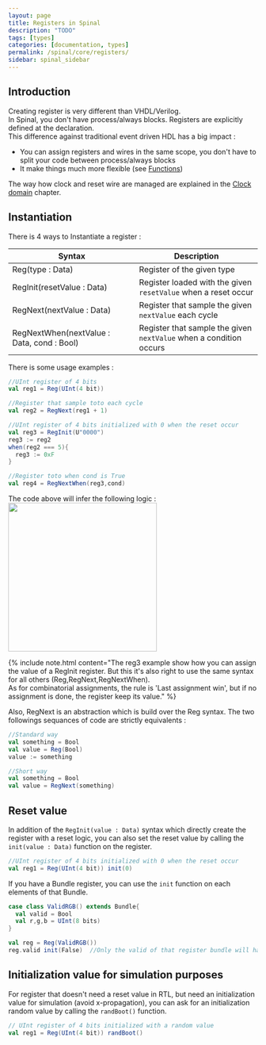 ```yaml
---
layout: page
title: Registers in Spinal
description: "TODO"
tags: [types]
categories: [documentation, types]
permalink: /spinal/core/registers/
sidebar: spinal_sidebar
---
```


## Introduction
Creating register is very different than VHDL/Verilog.<br>
In Spinal, you don't have process/always blocks. Registers are explicitly defined at the declaration. <br>
This difference against traditional event driven HDL has a big impact :

- You can assign registers and wires in the same scope, you don't have to split your code between process/always blocks
- It make things much more flexible (see [Functions](/SpinalDoc/spinal/core/function/))

The way how clock and reset wire are managed are explained in the [Clock domain](/SpinalDoc/spinal/core/clock_domain/) chapter.

## Instantiation
There is 4 ways to Instantiate a register :

| Syntax | Description |
| ------- | ---- |
| Reg(type : Data) | Register of the given type |
| RegInit(resetValue : Data) | Register loaded with the given `resetValue` when a reset occur |
| RegNext(nextValue : Data) | Register that sample the given `nextValue` each cycle |
| RegNextWhen(nextValue : Data, cond : Bool) | Register that sample the given `nextValue` when a condition occurs |

There is some usage examples :

```scala
//UInt register of 4 bits    
val reg1 = Reg(UInt(4 bit))  

//Register that sample toto each cycle  
val reg2 = RegNext(reg1 + 1)    

//UInt register of 4 bits initialized with 0 when the reset occur
val reg3 = RegInit(U"0000")
reg3 := reg2
when(reg2 === 5){
  reg3 := 0xF
}

//Register toto when cond is True
val reg4 = RegNextWhen(reg3,cond)
```

The code above will infer the following logic :<br>
<img src="https://cdn.rawgit.com/SpinalHDL/SpinalDoc/c7decc7420d1e790aba7c14d8bdc898aa6046869/asset/picture/register.svg"  align="middle" width="300">

{% include note.html content="The reg3 example show how you can assign the value of a RegInit register. But this it's also right to use the same syntax for all others (Reg,RegNext,RegNextWhen).<br> As for combinatorial assignments, the rule is 'Last assignment win', but if no assignment is done, the register keep its value." %}

Also, RegNext is an abstraction which is build over the Reg syntax. The two followings sequances of code are strictly equivalents :

```scala
//Standard way
val something = Bool
val value = Reg(Bool)
value := something

//Short way
val something = Bool
val value = RegNext(something)
```

## Reset value
In addition of the `RegInit(value : Data)` syntax which directly create the register with a reset logic,
you can also set the reset value by calling the `init(value : Data)` function on the register.

```scala
//UInt register of 4 bits initialized with 0 when the reset occur
val reg1 = Reg(UInt(4 bit)) init(0)
```

If you have a Bundle register, you can use the `init` function on each elements of that Bundle.

```scala
case class ValidRGB() extends Bundle{
  val valid = Bool
  val r,g,b = UInt(8 bits)
}

val reg = Reg(ValidRGB())
reg.valid init(False)  //Only the valid of that register bundle will have an reset value.
```

## Initialization value for simulation purposes
For register that doesn't need a reset value in RTL, but need an initialization value for simulation (avoid x-propagation), you can ask for an initialization random value by calling the `randBoot()` function.

```scala
// UInt register of 4 bits initialized with a random value
val reg1 = Reg(UInt(4 bit)) randBoot()
```
